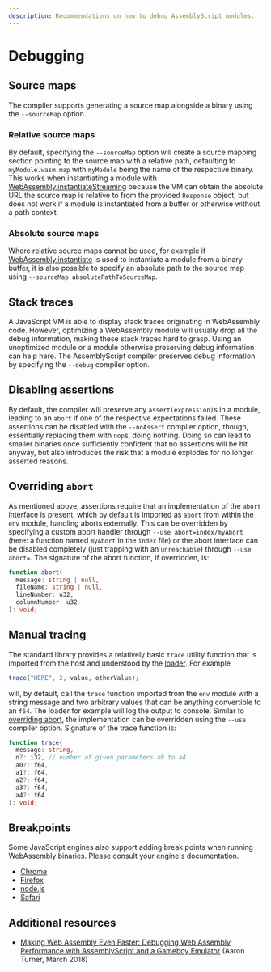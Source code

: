 ```yaml
---
description: Recommendations on how to debug AssemblyScript modules.
---
```


# Debugging

## Source maps

The compiler supports generating a source map alongside a binary using the `--sourceMap` option.

### Relative source maps

By default, specifying the `--sourceMap` option will create a source mapping section pointing to the source map with a relative path, defaulting to `myModule.wasm.map` with `myModule` being the name of the respective binary. This works when instantiating a module with [WebAssembly.instantiateStreaming](https://developer.mozilla.org/en-US/docs/Web/JavaScript/Reference/Global_Objects/WebAssembly/instantiateStreaming) because the VM can obtain the absolute URL the source map is relative to from the provided `Response` object, but does not work if a module is instantiated from a buffer or otherwise without a path context.

### Absolute source maps

Where relative source maps cannot be used, for example if [WebAssembly.instantiate](https://developer.mozilla.org/en-US/docs/Web/JavaScript/Reference/Global_Objects/WebAssembly/instantiate) is used to instantiate a module from a binary buffer, it is also possible to specify an absolute path to the source map using `--sourceMap absolutePathToSourceMap`.

## Stack traces

A JavaScript VM is able to display stack traces originating in WebAssembly code. However, optimizing a WebAssembly module will usually drop all the debug information, making these stack traces hard to grasp. Using an unoptimized module or a module otherwise preserving debug information can help here. The AssemblyScript compiler preserves debug information by specifying the `--debug` compiler option.

## Disabling assertions

By default, the compiler will preserve any `assert(expression)`s in a module, leading to an `abort` if one of the respective expectations failed. These assertions can be disabled with the `--noAssert` compiler option, though, essentially replacing them with `nop`s, doing nothing. Doing so can lead to smaller binaries once sufficiently confident that no assertions will be hit anyway, but also introduces the risk that a module explodes for no longer asserted reasons.

## Overriding `abort`

As mentioned above, assertions require that an implementation of the `abort` interface is present, which by default is imported as `abort` from within the `env` module, handling aborts externally. This can be overridden by specifying a custom abort handler through `--use abort=index/myAbort` \(here: a function named `myAbort` in the `index` file\) or the abort interface can be disabled completely \(just trapping with an `unreachable`\) through `--use abort=`. The signature of the abort function, if overridden, is:

```typescript
function abort(
  message: string | null,
  fileName: string | null,
  lineNumber: u32,
  columnNumber: u32
): void;
```

## Manual tracing

The standard library provides a relatively basic `trace` utility function that is imported from the host and understood by the [loader](../basics/loader.md). For example

```typescript
trace("HERE", 2, value, otherValue);
```

will, by default, call the `trace` function imported from the `env` module with a string message and two arbitrary values that can be anything convertible to an `f64`. The loader for example will log the output to console. Similar to [overriding abort](debugging.md#overriding-abort), the implementation can be overridden using the `--use` compiler option. Signature of the trace function is:

```typescript
function trace(
  message: string,
  n?: i32, // number of given parameters a0 to a4
  a0?: f64,
  a1?: f64,
  a2?: f64,
  a3?: f64,
  a4?: f64
): void;
```

## Breakpoints

Some JavaScript engines also support adding break points when running WebAssembly binaries. Please consult your engine's documentation.

* [Chrome](https://developers.google.com/web/tools/chrome-devtools/javascript/breakpoints)
* [Firefox](https://developer.mozilla.org/en-US/docs/Tools/Debugger/How_to/Set_a_breakpoint)
* [node.js](https://nodejs.org/api/debugger.html)
* [Safari](https://support.apple.com/de-de/guide/safari-developer/dev5e4caf347/mac)

## Additional resources

* [Making Web Assembly Even Faster: Debugging Web Assembly Performance with AssemblyScript and a Gameboy Emulator](https://medium.com/@torch2424/making-web-assembly-even-faster-debugging-web-assembly-performance-with-assemblyscript-and-a-4d30cb6463f1) \(Aaron Turner, March 2018\)

